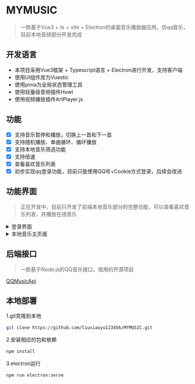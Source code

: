 # MYMUSIC

> 一款基于Vue3 + ts + vite + Electron的桌面音乐播放器应用，仿qq音乐，目前本地音频部分开发完成

## 开发语言

- 本项目采用Vue3框架 + Typescript语言 + Electron进行开发，支持客户端
- 使用UI组件库为Vuestic
- 使用pinia为全局状态管理工具
- 使用轻量级音频插件Howl
- 使用视频播放插件ArtPlayer.js

## 功能

- [x] 支持音乐暂停和播放，切换上一首和下一首
- [x] 支持随机播放、单曲循环、循环播放
- [x] 支持本地音乐筛选功能
- [x] 支持倍速
- [x] 查看喜欢音乐列表
- [x] 初步实现qq登录功能，目前只能使用QQ号+Cookie方式登录，后续会改进

## 功能界面
> 正在开发中，目前只开发了前端本地音乐部分的完整功能，可以查看喜欢音乐列表，并播放在线音乐
<details>
<summary>登录界面</summary>

![登录页](/src/assets/截图20250609192251.png)

</details>
<details>
<summary>本地音乐主页面</summary>

![主页面](/src/assets/截图20250603025027.png)

</details>

## 后端接口
> 一款基于Node.js的QQ音乐接口，借用的开源项目

[QQMusicApi](https://github.com/jsososo/QQMusicApi)

## 本地部署

1.git克隆到本地
```bash
git clone https://github.com/liuxiaoyu123456/MYMUSIC.git
```

2.安装相应的包和依赖
```bash
npm install
```

3.electron运行
```bash
npm run electron:serve
```

